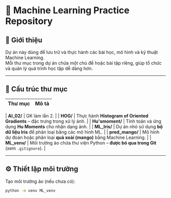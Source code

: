 # 🧠 Machine Learning Practice Repository

## 📘 Giới thiệu
Dự án này dùng để lưu trữ và thực hành các bài học, mô hình và kỹ thuật Machine Learning.  
Mỗi thư mục trong dự án chứa một chủ đề hoặc bài tập riêng, giúp tổ chức và quản lý quá trình học tập dễ dàng hơn.

---

## 📂 Cấu trúc thư mục

| Thư mục | Mô tả |
|----------|-------|

| **AI_02/** | GK làm lần 2. |
| **HOG/** | Thực hành **Histogram of Oriented Gradients** – đặc trưng trong xử lý ảnh. |
| **Hu'smoment/** | Tính toán và ứng dụng **Hu Moments** cho nhận dạng ảnh. |
| **ML_Iris/** | Dự án nhỏ sử dụng **bộ dữ liệu Iris** để phân loại bằng các mô hình ML. |
| **pred_mango/** | Mô hình dự đoán hoặc phân loại **quả xoài (mango)** bằng Machine Learning. |
| **ML_venv/** | Môi trường ảo chứa thư viện Python – **được bỏ qua trong Git** (xem `.gitignore`). |

---

## ⚙️ Thiết lập môi trường

Tạo môi trường ảo (nếu chưa có):
```bash
python -m venv ML_venv
